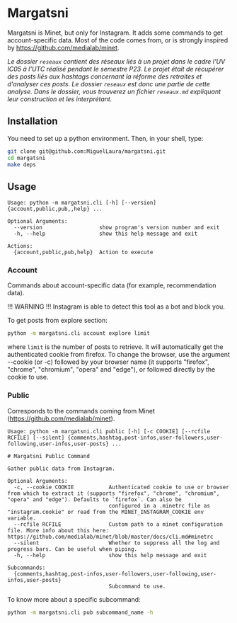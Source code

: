 # Margatsni

Margatsni is Minet, but only for Instagram. It adds some commands to get account-specific data. Most of the code comes from, or is strongly inspired by https://github.com/medialab/minet.

*Le dossier `reseaux` contient des réseaux liés à un projet dans le cadre l'UV IC05 à l'UTC réalisé pendant le semestre P23. Le projet était de récupérer des posts liés aux hashtags concernant la réforme des retraites et d'analyser ces posts. Le dossier `reseaux` est donc une partie de cette analyse. Dans le dossier, vous trouverez un fichier `reseaux.md` expliquant leur construction et les interprétant.*


## Installation

You need to set up a python environment. Then, in your shell, type:

```bash
git clone git@github.com:MiguelLaura/margatsni.git
cd margatsni
make deps
```

## Usage

```
Usage: python -m margatsni.cli [-h] [--version] {account,public,pub,,help} ...

Optional Arguments:
  --version                  show program's version number and exit
  -h, --help                 show this help message and exit

Actions:
  {account,public,pub,help}  Action to execute
```
### Account

Commands about account-specific data (for example, recommendation data).

!!! WARNING !!! Instagram is able to detect this tool as a bot and block you.

To get posts from explore section:

```bash
python -m margatsni.cli account explore limit
```
where `limit` is the number of posts to retrieve. It will automatically get the authenticated cookie from firefox. To change the browser, use the argument --cookie (or -c) followed by your browser name (it supports "firefox", "chrome", "chromium", "opera" and "edge"), or followed directly by the cookie to use. 

### Public

Corresponds to the commands coming from Minet (https://github.com/medialab/minet).

```
Usage: python -m margatsni.cli public [-h] [-c COOKIE] [--rcfile RCFILE] [--silent] {comments,hashtag,post-infos,user-followers,user-following,user-infos,user-posts} ...

# Margatsni Public Command

Gather public data from Instagram.

Optional Arguments:
  -c, --cookie COOKIE           Authenticated cookie to use or browser from which to extract it (supports "firefox", "chrome", "chromium", "opera" and "edge"). Defaults to `firefox`. Can also be
                                configured in a .minetrc file as "instagram.cookie" or read from the MINET_INSTAGRAM_COOKIE env variable.
  --rcfile RCFILE               Custom path to a minet configuration file. More info about this here: https://github.com/medialab/minet/blob/master/docs/cli.md#minetrc
  --silent                      Whether to suppress all the log and progress bars. Can be useful when piping.
  -h, --help                    show this help message and exit

Subcommands:
  {comments,hashtag,post-infos,user-followers,user-following,user-infos,user-posts}
                                Subcommand to use.
```

To know more about a specific subcommand:

```bash
python -m margatsni.cli pub subcommand_name -h
```
